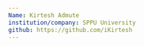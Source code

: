 ```yaml
---
Name: Kirtesh Admute
institution/company: SPPU University
github: https://github.com/iKirtesh
---
```

